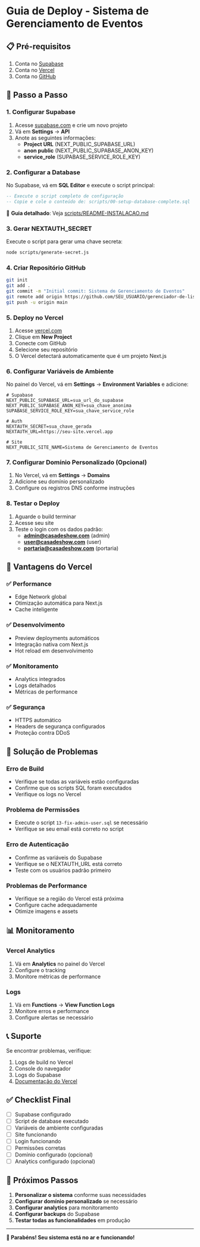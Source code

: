 # Guia de Deploy - Sistema de Gerenciamento de Eventos

## 📋 Pré-requisitos

1. Conta no [Supabase](https://supabase.com)
2. Conta no [Vercel](https://vercel.com)
3. Conta no [GitHub](https://github.com)

## 🚀 Passo a Passo

### 1. Configurar Supabase

1. Acesse [supabase.com](https://supabase.com) e crie um novo projeto
2. Vá em **Settings** → **API**
3. Anote as seguintes informações:
   - **Project URL** (NEXT_PUBLIC_SUPABASE_URL)
   - **anon public** (NEXT_PUBLIC_SUPABASE_ANON_KEY)
   - **service_role** (SUPABASE_SERVICE_ROLE_KEY)

### 2. Configurar a Database

No Supabase, vá em **SQL Editor** e execute o script principal:

```sql
-- Execute o script completo de configuração
-- Copie e cole o conteúdo de: scripts/00-setup-database-complete.sql
```

📖 **Guia detalhado**: Veja [scripts/README-INSTALACAO.md](scripts/README-INSTALACAO.md)

### 3. Gerar NEXTAUTH_SECRET

Execute o script para gerar uma chave secreta:

```bash
node scripts/generate-secret.js
```

### 4. Criar Repositório GitHub

```bash
git init
git add .
git commit -m "Initial commit: Sistema de Gerenciamento de Eventos"
git remote add origin https://github.com/SEU_USUARIO/gerenciador-de-listas.git
git push -u origin main
```

### 5. Deploy no Vercel

1. Acesse [vercel.com](https://vercel.com)
2. Clique em **New Project**
3. Conecte com GitHub
4. Selecione seu repositório
5. O Vercel detectará automaticamente que é um projeto Next.js

### 6. Configurar Variáveis de Ambiente

No painel do Vercel, vá em **Settings** → **Environment Variables** e adicione:

```env
# Supabase
NEXT_PUBLIC_SUPABASE_URL=sua_url_do_supabase
NEXT_PUBLIC_SUPABASE_ANON_KEY=sua_chave_anonima
SUPABASE_SERVICE_ROLE_KEY=sua_chave_service_role

# Auth
NEXTAUTH_SECRET=sua_chave_gerada
NEXTAUTH_URL=https://seu-site.vercel.app

# Site
NEXT_PUBLIC_SITE_NAME=Sistema de Gerenciamento de Eventos
```

### 7. Configurar Domínio Personalizado (Opcional)

1. No Vercel, vá em **Settings** → **Domains**
2. Adicione seu domínio personalizado
3. Configure os registros DNS conforme instruções

### 8. Testar o Deploy

1. Aguarde o build terminar
2. Acesse seu site
3. Teste o login com os dados padrão:
   - **admin@casadeshow.com** (admin)
   - **user@casadeshow.com** (user)
   - **portaria@casadeshow.com** (portaria)

## 🔧 Vantagens do Vercel

### ✅ **Performance**
- Edge Network global
- Otimização automática para Next.js
- Cache inteligente

### ✅ **Desenvolvimento**
- Preview deployments automáticos
- Integração nativa com Next.js
- Hot reload em desenvolvimento

### ✅ **Monitoramento**
- Analytics integrados
- Logs detalhados
- Métricas de performance

### ✅ **Segurança**
- HTTPS automático
- Headers de segurança configurados
- Proteção contra DDoS

## 🔧 Solução de Problemas

### Erro de Build
- Verifique se todas as variáveis estão configuradas
- Confirme que os scripts SQL foram executados
- Verifique os logs no Vercel

### Problema de Permissões
- Execute o script `13-fix-admin-user.sql` se necessário
- Verifique se seu email está correto no script

### Erro de Autenticação
- Confirme as variáveis do Supabase
- Verifique se o NEXTAUTH_URL está correto
- Teste com os usuários padrão primeiro

### Problemas de Performance
- Verifique se a região do Vercel está próxima
- Configure cache adequadamente
- Otimize imagens e assets

## 📊 Monitoramento

### Vercel Analytics
1. Vá em **Analytics** no painel do Vercel
2. Configure o tracking
3. Monitore métricas de performance

### Logs
1. Vá em **Functions** → **View Function Logs**
2. Monitore erros e performance
3. Configure alertas se necessário

## 📞 Suporte

Se encontrar problemas, verifique:
1. Logs de build no Vercel
2. Console do navegador
3. Logs do Supabase
4. [Documentação do Vercel](https://vercel.com/docs)

## ✅ Checklist Final

- [ ] Supabase configurado
- [ ] Script de database executado
- [ ] Variáveis de ambiente configuradas
- [ ] Site funcionando
- [ ] Login funcionando
- [ ] Permissões corretas
- [ ] Domínio configurado (opcional)
- [ ] Analytics configurado (opcional)

## 🚀 Próximos Passos

1. **Personalizar o sistema** conforme suas necessidades
2. **Configurar domínio personalizado** se necessário
3. **Configurar analytics** para monitoramento
4. **Configurar backups** do Supabase
5. **Testar todas as funcionalidades** em produção

---

**🎉 Parabéns! Seu sistema está no ar e funcionando!**
